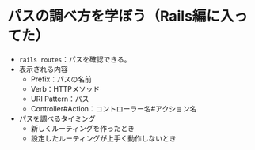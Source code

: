 # パスの調べ方を学ぼう（Rails編に入ってた）
- `rails routes`：パスを確認できる。
- 表示される内容
    - Prefix：パスの名前
    - Verb：HTTPメソッド
    - URI Pattern：パス
    - Controller#Action：コントローラー名#アクション名
- パスを調べるタイミング
    - 新しくルーティングを作ったとき
    - 設定したルーティングが上手く動作しないとき
    